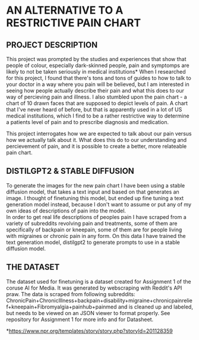 # AN ALTERNATIVE TO A RESTRICTIVE PAIN CHART

## PROJECT DESCRIPTION 
This project was prompted by the studies and experiences that show that people of colour, especially dark-skinned people, pain and symptomps are likely to not be taken seriously in medical institutions*
When I researched for this project, I found that there's tons and tons of guides to how to talk to your doctor in a way where you pain will be believed, but I am interested in seeing how people actually describe their pain and what this does to our way of percieving pain and illness. 
I also stumbled upon the pain chart - a chart of 10 drawn faces that are supposed to depict levels of pain. A chart that I've never heard of before, but that is apparently used in a lot of US medical institutions, which I find to be a rather restrictive way to determine a patients level of pain and to prescribe diagnosis and medication. 

This project interrogates how we are expected to talk about our pain versus how we actually talk about it. What does this do to our understanding and percievement of pain, and it is possible to create a better, more relateable pain chart. 


## DISTILGPT2 & STABLE DIFFUSION 

To generate the images for the new pain chart I have been using a stable diffusion model, that takes a text input and based on that generates an image. I thought of finetuning this model, but ended up fine tuning a text generation model instead, because I don't want to assume or put any of my own ideas of descriptions of pain into the model.   
In order to get real life descriptions of peoples pain I have scraped from a variety of subreddits revolving pain and treatments, some of them are specifically of backpain or kneepain, some of them are for people living with migraines or chronic pain in any form. 
On this data I have trained the text generation model, distilgpt2 to generate prompts to use in a stable diffusion model. 


## THE DATASET 

The dataset used for finetuning is a dataset created for Assignment 1 of the coruse AI for Media. It was generated by webscraping with Reddit's API praw. 
The data is scraped from following subreddits: ChronicPain+ChronicIllness+backpain+disability+migraine+chronicpainrelief+kneepain+Fibromyalgia+painhub+painmed and is cleaned up and labeled, but  needs to be viewed on an JSON viewer to format properly. 
See repository for Assignment 1 for more info and for Datasheet.



*https://www.npr.org/templates/story/story.php?storyId=201128359
